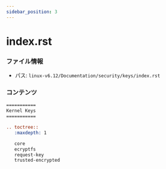 ```yaml
---
sidebar_position: 3
---
```

# index.rst

### ファイル情報

- パス: `linux-v6.12/Documentation/security/keys/index.rst`

### コンテンツ

```rst
===========
Kernel Keys
===========

.. toctree::
   :maxdepth: 1

   core
   ecryptfs
   request-key
   trusted-encrypted

```
